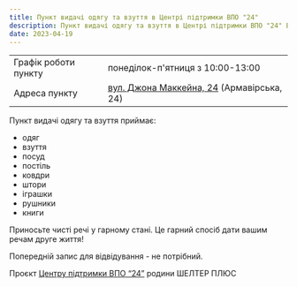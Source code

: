 ```yaml
---
title: Пункт видачі одягу та взуття в Центрі підтримки ВПО "24"
description: Пункт видачі одягу та взуття в Центрі підтримки ВПО "24" Благодійного фонду "Шелтер Плюс" у Кривому Розі за адресою вулиця Маккейна, 24 
date: 2023-04-19
---
```

<div class="centers--block">

|   |   |
|---|---|
| Графік роботи пункту  | понеділок-п'ятниця з 10:00-13:00    |
|Адреса пункту| [вул. Джона Маккейна, 24](https://goo.gl/maps/LjhkFUZHJuaAuEKt9) (Армавірська, 24)  |

</div>

Пункт видачі одягу та взуття приймає:
- одяг
- взуття
- посуд
- постіль
- ковдри
- штори
- іграшки
- рушники
- книги

Приносьте чисті речі у гарному стані. Це гарний спосіб дати вашим речам друге життя!

Попередній запис для відвідування - не потрібний.

Проєкт [Центру підтримки ВПО “24”](https://vpo.wiki/center/vpo24/) родини ШЕЛТЕР ПЛЮС